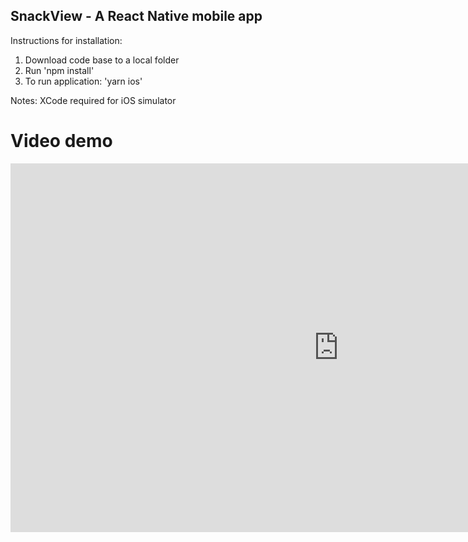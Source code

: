 ## SnackView - A React Native mobile app

Instructions for installation:
1. Download code base to a local folder
2. Run 'npm install'
3. To run application: 'yarn ios'

Notes: XCode required for iOS simulator

# Video demo

<iframe width="1049" height="590" src="https://www.youtube.com/embed/IEPe7H61anE" title="SnackView - React Native App Demo" frameborder="0" allow="accelerometer; autoplay; clipboard-write; encrypted-media; gyroscope; picture-in-picture; web-share" allowfullscreen></iframe>
